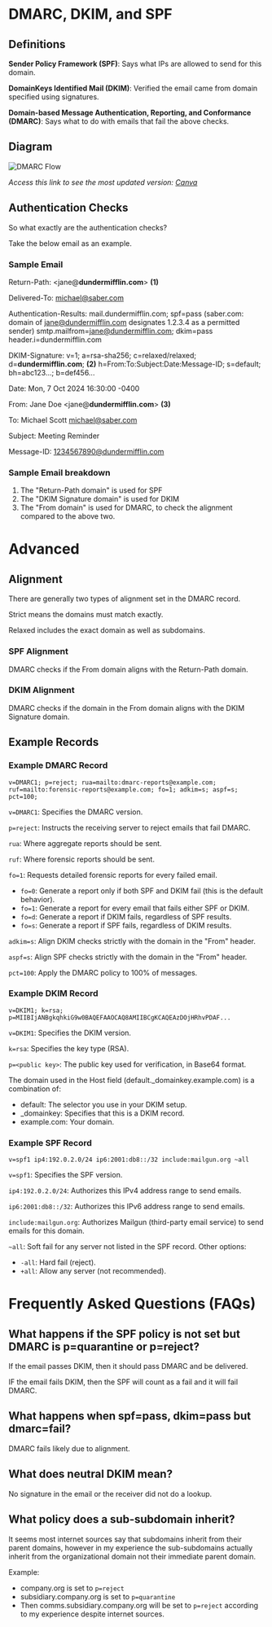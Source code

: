 # DMARC, DKIM, and SPF

## Definitions

**Sender Policy Framework (SPF)**: Says what IPs are allowed to send for this domain.

**DomainKeys Identified Mail (DKIM)**: Verified the email came from domain specified using signatures.

**Domain-based Message Authentication, Reporting, and Conformance (DMARC)**: Says what to do with emails that fail the above checks.

## Diagram
![DMARC Flow](https://github.com/user-attachments/assets/19141c39-b3ba-43dd-a77a-bd65bcd87cd7)

*Access this link to see the most updated version: [Canva](https://www.canva.com/design/DAGS70X--Bs/DUmDxfXvxUq2B9UZrjnN1g/view?utm_content=DAGS70X--Bs&utm_campaign=designshare&utm_medium=link&utm_source=editor)*

## Authentication Checks
So what exactly are the authentication checks? 

Take the below email as an example. 

### Sample Email
Return-Path: <jane@**dundermifflin.com**> **(1)**

Delivered-To: <michael@saber.com>

Authentication-Results: mail.dundermifflin.com;
    spf=pass (saber.com: domain of jane@dundermifflin.com designates 1.2.3.4 as a permitted sender) smtp.mailfrom=jane@dundermifflin.com;
    dkim=pass header.i=dundermifflin.com
    
DKIM-Signature: v=1; a=rsa-sha256; c=relaxed/relaxed; d=**dundermifflin.com**; **(2)** h=From:To:Subject:Date:Message-ID; s=default; bh=abc123...; b=def456...

Date: Mon, 7 Oct 2024 16:30:00 -0400

From: Jane Doe <jane@**dundermifflin.com**> **(3)**

To: Michael Scott <michael@saber.com>

Subject: Meeting Reminder

Message-ID: <1234567890@dundermifflin.com>

### Sample Email breakdown
1. The "Return-Path domain" is used for SPF
2. The "DKIM Signature domain" is used for DKIM
3. The "From domain" is used for DMARC, to check the alignment compared to the above two.

# Advanced

## Alignment
There are generally two types of alignment set in the DMARC record.

Strict means the domains must match exactly.

Relaxed includes the exact domain as well as subdomains. 


### SPF Alignment
DMARC checks if the From domain aligns with the Return-Path domain.

### DKIM Alignment
DMARC checks if the domain in the From domain aligns with the DKIM Signature domain.

## Example Records

### Example DMARC Record
```
v=DMARC1; p=reject; rua=mailto:dmarc-reports@example.com; ruf=mailto:forensic-reports@example.com; fo=1; adkim=s; aspf=s; pct=100;
```
`v=DMARC1`: Specifies the DMARC version.

`p=reject`: Instructs the receiving server to reject emails that fail DMARC.

`rua`: Where aggregate reports should be sent.

`ruf`: Where forensic reports should be sent.

`fo=1`: Requests detailed forensic reports for every failed email.
- `fo=0`: Generate a report only if both SPF and DKIM fail (this is the default behavior).
- `fo=1`: Generate a report for every email that fails either SPF or DKIM.
- `fo=d`: Generate a report if DKIM fails, regardless of SPF results.
- `fo=s`: Generate a report if SPF fails, regardless of DKIM results.

`adkim=s`: Align DKIM checks strictly with the domain in the "From" header.

`aspf=s`: Align SPF checks strictly with the domain in the "From" header.

`pct=100`: Apply the DMARC policy to 100% of messages.

### Example DKIM Record
```
v=DKIM1; k=rsa; p=MIIBIjANBgkqhkiG9w0BAQEFAAOCAQ8AMIIBCgKCAQEAzDOjHRhvPDAF...
```
`v=DKIM1`: Specifies the DKIM version.

`k=rsa`: Specifies the key type (RSA).

`p=<public key>`: The public key used for verification, in Base64 format.

The domain used in the Host field (default._domainkey.example.com) is a combination of:
- default: The selector you use in your DKIM setup.
- _domainkey: Specifies that this is a DKIM record.
- example.com: Your domain.

### Example SPF Record
```
v=spf1 ip4:192.0.2.0/24 ip6:2001:db8::/32 include:mailgun.org ~all
```
`v=spf1`: Specifies the SPF version.

`ip4:192.0.2.0/24`: Authorizes this IPv4 address range to send emails.

`ip6:2001:db8::/32`: Authorizes this IPv6 address range to send emails.

`include:mailgun.org`: Authorizes Mailgun (third-party email service) to send emails for this domain.

`~all`: Soft fail for any server not listed in the SPF record. Other options:
- `-all`: Hard fail (reject).
- `+all`: Allow any server (not recommended).

# Frequently Asked Questions (FAQs)

## What happens if the SPF policy is not set but DMARC is p=quarantine or p=reject? 
If the email passes DKIM, then it should pass DMARC and be delivered.

IF the email fails DKIM, then the SPF will count as a fail and it will fail DMARC.

## What happens when spf=pass, dkim=pass but dmarc=fail? 
DMARC fails likely due to alignment. 

## What does neutral DKIM mean?
No signature in the email or the receiver did not do a lookup.

## What policy does a sub-subdomain inherit? 
It seems most internet sources say that subdomains inherit from their parent domains, however in my experience the sub-subdomains actually inherit from the organizational domain not their immediate parent domain. 

Example:
- company.org is set to `p=reject`
- subsidiary.company.org is set to `p=quarantine`
- Then comms.subsidiary.company.org will be set to `p=reject` according to my experience despite internet sources. 
